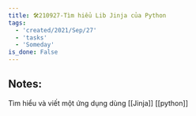 ```yaml
---
title: 🛠️210927-Tìm hiểu Lib Jinja của Python
tags:
  - 'created/2021/Sep/27'
  - 'tasks'
  - 'Someday'
is_done: False
---
```


## Notes:
Tìm hiểu và viết một ứng dụng dùng [[Jinja]] [[python]]